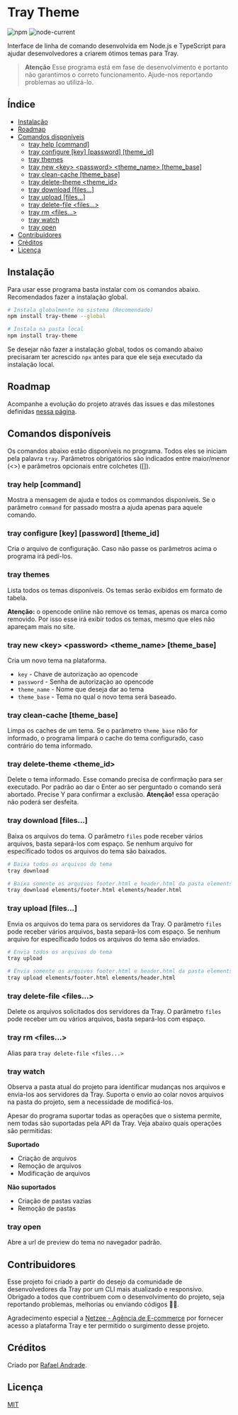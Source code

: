 # Tray Theme

![npm](https://img.shields.io/npm/v/tray-theme?logo=npm&style=for-the-badge) ![node-current](https://img.shields.io/node/v/tray-theme?logo=node.js&logoColor=%23fff&style=for-the-badge)

Interface de linha de comando desenvolvida em Node.js e TypeScript para ajudar desenvolvedores a criarem ótimos temas para Tray.

> **Atenção**
> Esse programa está em fase de desenvolvimento e portanto não garantimos o correto funcionamento. Ajude-nos reportando problemas ao utilizá-lo.

## Índice

-   [Instalação](#instalação)
-   [Roadmap](#roadmap)
-   [Comandos disponíveis](#comandos-disponíveis)
    -   [tray help [command]](#tray-help-command)
    -   [tray configure [key] [password] [theme_id]](#tray-configure-key-password-theme_id)
    -   [tray themes](#tray-themes)
    -   [tray new \<key\> \<password\> \<theme_name\> [theme_base]](#tray-new-key-password-theme_name-theme_base)
    -   [tray clean-cache [theme_base]](#tray-clean-cache-theme_base)
    -   [tray delete-theme <theme_id>](#tray-delete-theme-theme_id)
    -   [tray download [files...]](#tray-download-files)
    -   [tray upload [files...]](#tray-upload-files)
    -   [tray delete-file <files...>](#tray-delete-file-files)
    -   [tray rm <files...>](#tray-rm-files)
    -   [tray watch](#tray-watch)
    -   [tray open](#tray-open)
-   [Contribuidores](#contribuidores)
-   [Créditos](#créditos)
-   [Licença](#licença)

## Instalação

Para usar esse programa basta instalar com os comandos abaixo. Recomendados fazer a instalação global.

```sh
# Instala globalmente no sistema (Recomendado)
npm install tray-theme --global

# Instala na pasta local
npm install tray-theme
```

Se desejar não fazer a instalação global, todos os comando abaixo precisaram ter acrescido `npx` antes para que ele seja executado da instalação local.

## Roadmap

Acompanhe a evolução do projeto através das issues e das milestones definidas [nessa página](https://github.com/rhandrade/tray-theme/milestones).

## Comandos disponíveis

Os comandos abaixo estão disponíveis no programa. Todos eles se iniciam pela palavra `tray`. Parâmetros obrigatórios são indicados entre maior/menor (<>) e parâmetros opcionais entre colchetes ([]).

### tray help [command]

Mostra a mensagem de ajuda e todos os commandos disponíveis. Se o parâmetro `command` for passado mostra a ajuda apenas para aquele comando.

### tray configure [key] [password] [theme_id]

Cria o arquivo de configuração. Caso não passe os parâmetros acima o programa irá pedí-los.

### tray themes

Lista todos os temas disponíveis. Os temas serão exibidos em formato de tabela.

**Atenção:** o opencode online não remove os temas, apenas os marca como removido. Por isso esse irá exibir todos os temas, mesmo que eles não apareçam mais no site.

### tray new \<key\> \<password\> \<theme_name\> [theme_base]

Cria um novo tema na plataforma.

-   `key` - Chave de autorizaçào ao opencode
-   `password` - Senha de autorizaçào ao opencode
-   `theme_name` - Nome que deseja dar ao tema
-   `theme_base` - Tema no qual o novo tema será baseado.

### tray clean-cache [theme_base]

Limpa os caches de um tema. Se o parâmetro `theme_base` não for informado, o programa limpará o cache do tema configurado, caso contrário do tema informado.

### tray delete-theme <theme_id>

Delete o tema informado. Esse comando precisa de confirmação para ser executado. Por padrão ao dar o Enter ao ser perguntado o comando será abortado. Precise Y para confirmar a exclusão. **Atenção!** essa operação não poderá ser desfeita.

### tray download [files...]

Baixa os arquivos do tema. O parâmetro `files` pode receber vários arquivos, basta separá-los com espaço. Se nenhum arquivo for específicado todos os arquivos do tema são baixados.

```sh
# Baixa todos os arquivos do tema
tray download

# Baixa somente os arquivos footer.html e header.html da pasta elements
tray download elements/footer.html elements/header.html
```

### tray upload [files...]

Envia os arquivos do tema para os servidores da Tray. O parâmetro `files` pode receber vários arquivos, basta separá-los com espaço. Se nenhum arquivo for específicado todos os arquivos do tema são enviados.

```sh
# Envia todos os arquivos do tema
tray upload

# Envia somente os arquivos footer.html e header.html da pasta elements
tray upload elements/footer.html elements/header.html
```

### tray delete-file <files...>

Delete os arquivos solicitados dos servidores da Tray. O parâmetro `files` pode receber um ou vários arquivos, basta separá-los com espaço.

### tray rm <files...>

Alias para `tray delete-file <files...>`

### tray watch

Observa a pasta atual do projeto para identificar mudanças nos arquivos e envia-los aos servidores da Tray. Suporta o envio ao colar novos arquivos na pasta do projeto, sem a necessidade de modificá-los.

Apesar do programa suportar todas as operações que o sistema permite, nem todas são suportadas pela API da Tray. Veja abaixo quais operações são permitidas:

**Suportado**

-   Criação de arquivos
-   Remoção de arquivos
-   Modificação de arquivos

**Não suportados**

-   Criação de pastas vazias
-   Remoção de pastas

### tray open

Abre a url de preview do tema no navegador padrão.

## Contribuidores

Esse projeto foi criado a partir do desejo da comunidade de desenvolvedores da Tray por um CLI mais atualizado e responsivo. Obrigado a todos que contribuem com o desenvolvimento do projeto, seja reportando problemas, melhorias ou enviando códigos 🙂🎉.

Agradecimento especial a [Netzee - Agência de E-commerce](https://www.netzee.com.br) por fornecer acesso a plataforma Tray e ter permitido o surgimento desse projeto.

## Créditos

Criado por [Rafael Andrade](https://github.com/rhandrade/).

## Licença

[MIT](LICENSE)
